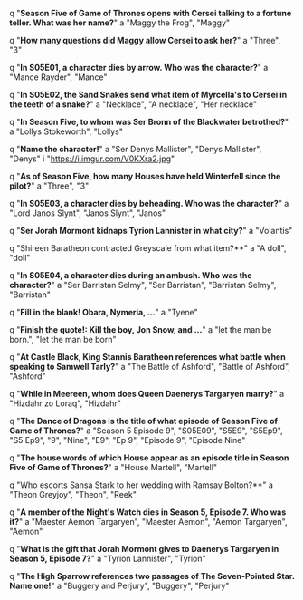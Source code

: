 q "**Season Five of Game of Thrones opens with Cersei talking to a fortune teller. What was her name?**"
a "Maggy the Frog", "Maggy"

q "**How many questions did Maggy allow Cersei to ask her?**"
a "Three", "3"

q "**In S05E01, a character dies by arrow. Who was the character?**"
a "Mance Rayder", "Mance"

q "**In S05E02, the Sand Snakes send what item of Myrcella's to Cersei in the teeth of a snake?**"
a "Necklace", "A necklace", "Her necklace"

q "**In Season Five, to whom was Ser Bronn of the Blackwater betrothed?**"
a "Lollys Stokeworth", "Lollys"

q "**Name the character!**"
a "Ser Denys Mallister", "Denys Mallister", "Denys"
i "https://i.imgur.com/V0KXra2.jpg"

q "**As of Season Five, how many Houses have held Winterfell since the pilot?**"
a "Three", "3"

q "**In S05E03, a character dies by beheading. Who was the character?**"
a "Lord Janos Slynt", "Janos Slynt", "Janos"

q "**Ser Jorah Mormont kidnaps Tyrion Lannister in what city?**"
a "Volantis"

q "Shireen Baratheon contracted Greyscale from what item?**"
a "A doll", "doll"

q "**In S05E04, a character dies during an ambush. Who was the character?**"
a "Ser Barristan Selmy", "Ser Barristan", "Barristan Selmy", "Barristan"

q "**Fill in the blank! Obara, Nymeria, ...**"
a "Tyene"

q "**Finish the quote!: Kill the boy, Jon Snow, and ...**"
a "let the man be born.", "let the man be born"

q "**At Castle Black, King Stannis Baratheon references what battle when speaking to Samwell Tarly?**"
a "The Battle of Ashford", "Battle of Ashford", "Ashford"

q "**While in Meereen, whom does Queen Daenerys Targaryen marry?**"
a "Hizdahr zo Loraq", "Hizdahr"

q "**The Dance of Dragons is the title of what episode of Season Five of Game of Thrones?**"
a "Season 5 Episode 9", "S05E09", "S5E9", "S5Ep9", "S5 Ep9", "9", "Nine", "E9", "Ep 9", "Episode 9", "Episode Nine"

q "**The house words of which House appear as an episode title in Season Five of Game of Thrones?**"
a "House Martell", "Martell"

q "Who escorts Sansa Stark to her wedding with Ramsay Bolton?**"
a "Theon Greyjoy", "Theon", "Reek"

q "**A member of the Night's Watch dies in Season 5, Episode 7. Who was it?**"
a "Maester Aemon Targaryen", "Maester Aemon", "Aemon Targaryen", "Aemon"

q "**What is the gift that Jorah Mormont gives to Daenerys Targaryen in Season 5, Episode 7?**"
a "Tyrion Lannister", "Tyrion"

q "**The High Sparrow references two passages of The Seven-Pointed Star. Name one!**"
a "Buggery and Perjury", "Buggery", "Perjury"
